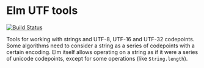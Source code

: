 # Elm UTF tools

[![Build Status](https://travis-ci.org/zwilias/elm-utf-tools.svg)](https://travis-ci.org/zwilias/elm-utf-tools)

Tools for working with strings and UTF-8, UTF-16 and UTF-32 codepoints. Some
algorithms need to consider a string as a series of codepoints with a certain
encoding. Elm itself allows operating on a string as if it were a series of
unicode codepoints, except for some operations (like `String.length`).
